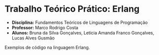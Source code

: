 # Trabalho Teórico Prático: Erlang

- **Disciplina:** Fundamentos Teóricos de Linguagens de Programação
- **Professor:** Marco Rodrigo Costa
- **Alunos:** Bruna da Silva Gonçalves, Leticia Amanda Franco Gonçalves, Lucas Alves Gusmão

Exemplos de código na linguagem Erlang.
